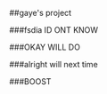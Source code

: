 

  
  ##gaye's project


  ###fsdia  ID ONT  KNOW

  ###OKAY WILL DO

  ###alright will next time

  ###BOOST

